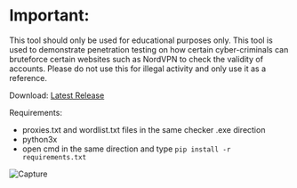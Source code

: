 # Important:
This tool should only be used for educational purposes only. This tool is used to demonstrate penetration testing on how certain cyber-criminals can bruteforce certain websites such as NordVPN to check the validity of accounts. Please do not use this for illegal activity and only use it as a reference.



Download:
[Latest Release](https://github.com/Stainpy/Minecraft_Py/releases/download/minecraft_py-v3.1/Minecraft.Py.v3.1.exe)


Requirements:
- proxies.txt and wordlist.txt files in the same checker .exe direction
- python3x
- open cmd in the same direction and type
``pip install -r requirements.txt``

![Capture](https://user-images.githubusercontent.com/62406629/120914851-eee53d80-c6a0-11eb-9100-4c157db53207.PNG)
